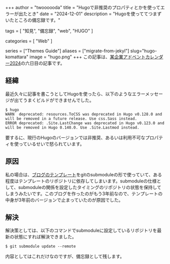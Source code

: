 +++
author = "twoooooda"
title = "Hugoで非推奨のプロパティとかを使ってエラーが出たとき"
date = "2024-12-01"
description = "Hugoを使っててつまずいたところの備忘録です。"

tags = [
    "知見",
    "備忘録",
    "web",
    "HUGO"
]

categories = [
    "Web"
]

series = ["Themes Guide"]
aliases = ["migrate-from-jekyl"]
slug="hugo-komattara"
image = "hugo.png"
+++
この記事は、[某企業アドベントカレンダー2024](https://adventar.org/calendars/10291)の六日目の記事です。
## 経緯
最近久々に記事を書こうとしてHugoを使ったら、以下のようなエラーメッセージが出てうまくビルドができませんでした。
```
$ hugo
WARN  deprecated: resources.ToCSS was deprecated in Hugo v0.128.0 and will be removed in a future release. Use css.Sass instead.
ERROR deprecated: .Site.LastChange was deprecated in Hugo v0.123.0 and will be removed in Hugo 0.140.0. Use .Site.Lastmod instead.
```
要するに、現行のHugoのバージョンでは非推奨、あるいは利用不可なプロパティを使っているせいで怒られています。

## 原因
私の場合は、[ブログのテンプレート](https://github.com/CaiJimmy/hugo-theme-stack)をgitのsubmoduleの形で使っていて、ある程度はテンプレートのリポジトリに依存してしまいます。submoduleの仕様として、submoduleの関係を設定したタイミングのリポジトリの状態を保持してしまうみたいです。このブログを作ったのがもう3年前なので、テンプレートの中身が3年前のバージョンで止まっていたのが原因でした。

## 解決
解決策としては、以下のコマンドでsubmoduleに設定しているリポジトリを最新の状態にすれば解決できました。
```
$ git submodule update --remote
```
内容としてはこれだけなのですが、備忘録として残します。